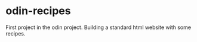 # odin-recipes
First project in the odin project. Building a standard html website with some recipes.
